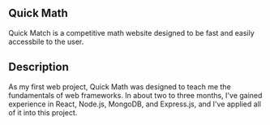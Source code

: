 ## Quick Math

Quick Match is a competitive math website designed to be fast and easily accessbile to the user.

## Description

As my first web project, Quick Math was designed to teach me the fundamentals of web frameworks. In about two to three months, I've gained experience in React, Node.js, MongoDB, and Express.js, and I've applied all of it into this project. 
